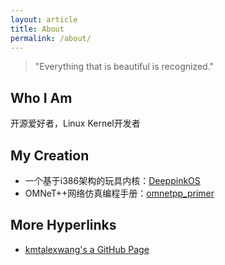 ```yaml
---
layout: article
title: About
permalink: /about/
---
```


>"Everything that is beautiful is recognized."

## Who I Am ##

开源爱好者，Linux Kernel开发者

## My Creation ##

- 一个基于i386架构的玩具内核：[DeeppinkOS](https://github.com/wangrongwei/DeeppinkOS)
- OMNeT++网络仿真编程手册：[omnetpp_primer](https://github.com/wangrongwei/omnetpp_primer)

## More Hyperlinks ##

- [kmtalexwang's a GitHub Page](https://kmtalexwang.github.io/)
